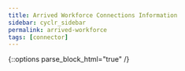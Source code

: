 ```yaml
---
title: Arrived Workforce Connections Information
sidebar: cyclr_sidebar
permalink: arrived-workforce
tags: [connector]
---
```

{::options parse_block_html="true" /}
